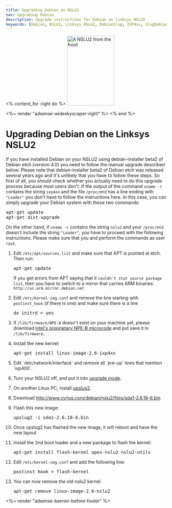 ```yaml
---
title: Upgrading Debian on NSLU2
nav: Upgrading Debian
description: Upgrade instructions for Debian on Linksys NSLU2
keywords: [Debian, NSLU2, Linksys NSLU2, DebianSlug, IXP4xx, SlugDebian]
---
```


<% content_for :right do %>
<img src = "../images/r_nslu2_front.jpg" class="border" alt="A NSLU2 from the front" width="148" height="218" />

<%= render "adsense-wideskyscaper-right" %>
<% end %>

<h1>Upgrading Debian on the Linksys NSLU2</h1>

If you have installed Debian on your NSLU2 using debian-installer beta2 of
Debian etch (version 4.0) you need to follow the manual upgrade described
below.  Please note that debian-installer beta2 of Debian etch was released
several years ago and it's unlikely that you have to follow these steps.
So first of all, you should check whether you actually need to do this
upgrade process because most users don't.  If the output of the command
`uname -r` contains the string `ixp4xx` and the file `/proc/mtd` has a line
ending with `"Loader"` you don't have to follow the instructions here.  In
this case, you can simply upgrade your Debian system with these two
commands:

<div class="code">
<pre>
apt-get update
apt-get dist-upgrade
</pre>
</div>

On the other hand, if `uname -r` contains the string `nslu2` and your
`/proc/mtd` doesn't include the string `"Loader"`, you have to proceed with
the following instructions.  Please make sure that you and perform the
commands as user `root`.

<ol>

<li>

Edit `/etc/apt/sources.list` and make sure that APT is pointed at etch.
Then run:

<div class="code">
<pre>
apt-get update
</pre>
</div>

If you get errors from APT saying that it `couldn't stat source package
list`, then you have to switch to a mirror that carries ARM binaries:
`http://us.arm.mirror.debian.net`

</li>

<li>

Edit `/etc/kernel-img.conf` and remove the line starting with
`postinst_hook` (if there is one) and make sure there is a line

<div class="code">
<pre>
do_initrd = yes
</pre>
</div>

</li>

<li>

If `/lib/firmware/NPE-B` doesn't exist on your machine yet, please download
<a href = "http://www.cyrius.com/debian/nslu2/files/NPE-B">Intel's
proprietary NPE-B microcode</a> and put save it in `/lib/firmware`.

</li>

<li>

Install the new kernel:

<div class="code">
<pre>
apt-get install linux-image-2.6-ixp4xx
</pre>
</div>

</li>

<li>Edit `/etc/network/interface` and remove all `pre-up` lines that
mention `ixp400`.</li>

<li>

Turn your NSLU2 off, and put it into <a href =
"../install/#upgrade-mode">upgrade mode</a>.

</li>

<li>

On another Linux PC, install <a href =
"http://www.nslu2-linux.org/wiki/Main/UpSlug2">upslug2</a>.

</li>

<li>

Download http://www.cyrius.com/debian/nslu2/files/sda1-2.6.18-6.bin

</li>

<li>

Flash this new image:

<div class="code">
<pre>
upslug2 -i sda1-2.6.18-6.bin
</pre>
</div>

</li>

<li>

Once upslug2 has flashed the new image, it will reboot and have the new
layout.

</li>

<li>

Install the 2nd boot loader and a new package to flash the kernel:

<div class="code">
<pre>
apt-get install flash-kernel apex-nslu2 nslu2-utils
</pre>
</div>

</li>

<li>

Edit `/etc/kernel-img.conf` and add the following line:

<div class="code">
<pre>
postinst_hook = flash-kernel
</pre>
</div>

</li>

<li>

You can now remove the old nslu2 kernel:

<div class="code">
<pre>
apt-get remove linux-image-2.6-nslu2
</pre>
</div>

</li>

</ol>

<div class="bbf">
<%= render "adsense-banner-before-footer" %>
</div>


